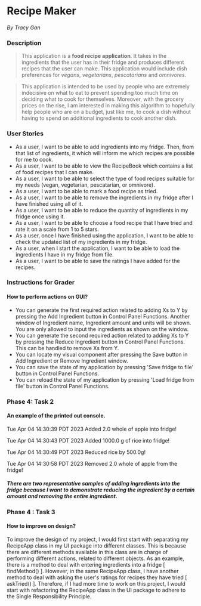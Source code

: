 # Recipe Maker #
*By Tracy Gan*
 
### Description #
>This application is a **food recipe application**. It takes in the ingredients that the user has in their fridge and produces different recipes that the user can make. This application would include dish preferences for *vegans*, *vegetarians*, *pescatarians* and *omnivores*.

>This application is intended to be used by people who are extremely indecisive on what to eat to prevent spending too much time on deciding what to cook for themselves. Moreover, with the grocery prices on the rise, I am interested in making this algorithm to hopefully help people who are on a budget, just like me, to cook a dish without having to spend on additional ingredients to cook another dish.


### User Stories ###

- As a user, I want to be able to add ingredients into my fridge. Then, from that list of ingredients, it which will inform me which recipes are possible for me to cook.
- As a user, I want to be able to view the RecipeBook which contains a list of food recipes that I can make.
- As a user, I want to be able to select the type of food recipes suitable for my needs (vegan, vegetarian, pescatarian, or omnivore).
- As a user, I want to be able to mark a food recipe as tried.
- As a user, I want to be able to remove the ingredients in my fridge after I have finished using all of it.
- As a user, I want to be able to reduce the quantity of ingredients in my fridge once using it.
- As a user, I want to be able to choose a food recipe that I have tried and rate it on a scale from 1 to 5 stars.
- As a user, once I have finished using the application, I want to be able to check the updated list of my ingredients in my fridge.
- As a user, when I start the application, I want to be able to load the ingredients I have in my fridge from file.
- As a user, I want to be able to save the ratings I have added for the recipes.


### Instructions for Grader ###
#### How to perform actions on GUI?

- You can generate the first required action related to adding Xs to Y by pressing the Add Ingredient button in Control Panel Functions. Another window of Ingredient name, Ingredient amount and units will be shown. You are only allowed to input the ingredients as shown on the window.
- You can generate the second required action related to adding Xs to Y by pressing the Reduce Ingredient button in Control Panel Functions. This can be handled to remove Xs from Y.
- You can locate my visual component after pressing the Save button in Add Ingredient or Remove Ingredient window.
- You can save the state of my application by pressing 'Save fridge to file' button in Control Panel Functions.
- You can reload the state of my application by pressing 'Load fridge from file' button in Control Panel Functions.


### Phase 4: Task 2
#### An example of the printed out console.
Tue Apr 04 14:30:39 PDT 2023
Added 2.0 whole of apple into fridge!


Tue Apr 04 14:30:43 PDT 2023
Added 1000.0 g of rice into fridge!


Tue Apr 04 14:30:49 PDT 2023
Reduced rice by 500.0g!


Tue Apr 04 14:30:58 PDT 2023
Removed 2.0 whole of apple from the fridge!


##### There are two representative samples of adding ingredients into the fridge because I want to demonstrate reducing the ingredient by a certain amount and removing the entire ingredient.

### Phase 4 : Task 3
#### How to improve on design?
To improve the design of my project, I would first start with separating my RecipeApp class in my UI package into different classes. This is because there are different methods available in this class are in charge of performing different actions, related to different objects. As an example, there is a method to deal with entering ingredients into a fridge [ findMethod() ]. However, in the same RecipeApp class, I have another method to deal with asking the user's ratings for recipes they have tried [ askTried() ]. Therefore, if I had more time to work on this project, I would start with refactoring the RecipeApp class in the UI package to adhere to the Single Responsibility Principle.

